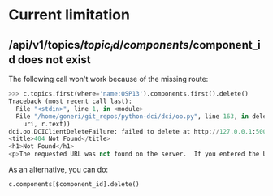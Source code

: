 # Current limitation

## /api/v1/topics/$topic_id/components/$component_id does not exist

The following call won't work because of the missing route:

```python
>>> c.topics.first(where='name:OSP13').components.first().delete()
Traceback (most recent call last):
  File "<stdin>", line 1, in <module>
  File "/home/goneri/git_repos/python-dci/dci/oo.py", line 163, in delete
    uri, r.text))
dci.oo.DCIClientDeleteFailure: failed to delete at http://127.0.0.1:5000/api/v1/topics/$topic_id/components/$component_id: <!DOCTYPE HTML PUBLIC "-//W3C//DTD HTML 3.2 Final//EN">
<title>404 Not Found</title>
<h1>Not Found</h1>
<p>The requested URL was not found on the server.  If you entered the URL manually please check your spelling and try again.</p>
```

As an alternative, you can do:

```python
c.components[$component_id].delete()
```

